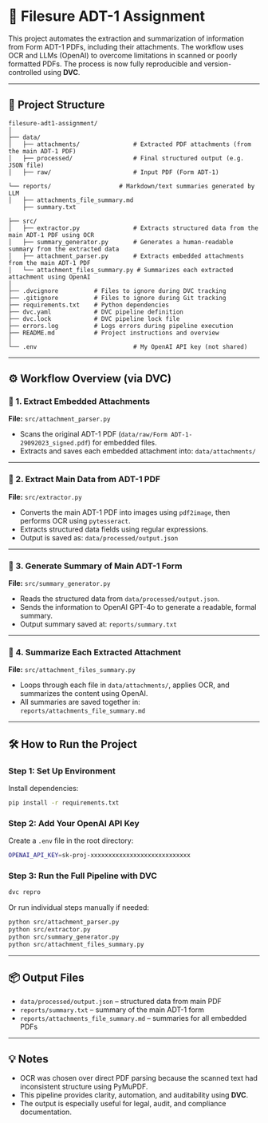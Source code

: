 # 🧾 Filesure ADT-1 Assignment

This project automates the extraction and summarization of information from Form ADT-1 PDFs, including their attachments. The workflow uses OCR and LLMs (OpenAI) to overcome limitations in scanned or poorly formatted PDFs. The process is now fully reproducible and version-controlled using **DVC**.

---

## 📁 Project Structure

```
filesure-adt1-assignment/
│
├── data/
│   ├── attachments/               # Extracted PDF attachments (from the main ADT-1 PDF)
│   ├── processed/                 # Final structured output (e.g. JSON file)
│   ├── raw/                       # Input PDF (Form ADT-1)
                   
└── reports/                   # Markdown/text summaries generated by LLM
│   ├── attachments_file_summary.md
    ├── summary.txt

├── src/
│   ├── extractor.py               # Extracts structured data from the main ADT-1 PDF using OCR
│   ├── summary_generator.py       # Generates a human-readable summary from the extracted data
│   ├── attachment_parser.py       # Extracts embedded attachments from the main ADT-1 PDF
│   └── attachment_files_summary.py # Summarizes each extracted attachment using OpenAI
│
├── .dvcignore          # Files to ignore during DVC tracking
├── .gitignore          # Files to ignore during Git tracking
├── requirements.txt    # Python dependencies
├── dvc.yaml            # DVC pipeline definition
├── dvc.lock            # DVC pipeline lock file
├── errors.log          # Logs errors during pipeline execution
├── README.md           # Project instructions and overview
│
└── .env                           # My OpenAI API key (not shared)
```



---

## ⚙️ Workflow Overview (via DVC)

### 🔹 1. **Extract Embedded Attachments**
**File:** `src/attachment_parser.py`

- Scans the original ADT-1 PDF (`data/raw/Form ADT-1-29092023_signed.pdf`) for embedded files.
- Extracts and saves each embedded attachment into: `data/attachments/`

---

### 🔹 2. **Extract Main Data from ADT-1 PDF**
**File:** `src/extractor.py`

- Converts the main ADT-1 PDF into images using `pdf2image`, then performs OCR using `pytesseract`.
- Extracts structured data fields using regular expressions.
- Output is saved as: `data/processed/output.json`

---

### 🔹 3. **Generate Summary of Main ADT-1 Form**
**File:** `src/summary_generator.py`

- Reads the structured data from `data/processed/output.json`.
- Sends the information to OpenAI GPT-4o to generate a readable, formal summary.
- Output summary saved at: `reports/summary.txt`

---

### 🔹 4. **Summarize Each Extracted Attachment**
**File:** `src/attachment_files_summary.py`

- Loops through each file in `data/attachments/`, applies OCR, and summarizes the content using OpenAI.
- All summaries are saved together in: `reports/attachments_file_summary.md`

---

## 🛠 How to Run the Project

### Step 1: Set Up Environment
Install dependencies:

```bash
pip install -r requirements.txt
```

### Step 2: Add Your OpenAI API Key
Create a `.env` file in the root directory:

```bash
OPENAI_API_KEY=sk-proj-xxxxxxxxxxxxxxxxxxxxxxxxxxxx
```

### Step 3: Run the Full Pipeline with DVC

```bash
dvc repro
```

Or run individual steps manually if needed:

```bash
python src/attachment_parser.py
python src/extractor.py
python src/summary_generator.py
python src/attachment_files_summary.py
```

---

## 📦 Output Files

- `data/processed/output.json` – structured data from main PDF
- `reports/summary.txt` – summary of the main ADT-1 form
- `reports/attachments_file_summary.md` – summaries for all embedded PDFs

---

## 💡 Notes

- OCR was chosen over direct PDF parsing because the scanned text had inconsistent structure using PyMuPDF.
- This pipeline provides clarity, automation, and auditability using **DVC**.
- The output is especially useful for legal, audit, and compliance documentation.

